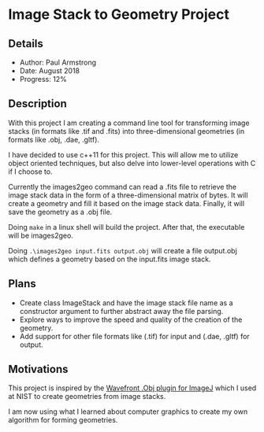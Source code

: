# Image Stack to Geometry Project

## Details

* Author: Paul Armstrong
* Date: August 2018
* Progress: 12%

## Description

With this project I am creating a command line tool for transforming image stacks (in formats like .tif and .fits) into three-dimensional geometries (in formats like .obj, .dae, .gltf).

I have decided to use c++11 for this project. This will allow me to utilize object oriented techniques, but also delve into lower-level operations with C if I choose to.

Currently the images2geo command can read a .fits file to retrieve the image stack data in the form of a three-dimensional matrix of bytes. It will create a geometry and fill it based on the image stack data. Finally, it will save the geometry as a .obj file.

Doing `make` in a linux shell will build the project. After that, the executable will be images2geo.

Doing `.\images2geo input.fits output.obj` will create a file output.obj which defines a geometry based on the input.fits image stack.

## Plans

* Create class ImageStack and have the image stack file name as a constructor argument to further abstract away the file parsing.
* Explore ways to improve the speed and quality of the creation of the geometry.
* Add support for other file formats like (.tif) for input and (.dae, .gltf) for output.

## Motivations

This project is inspired by the [Wavefront .Obj plugin for ImageJ](https://imagej.net/Wavefront_.OBJ_...) which I used at NIST to create geometries from image stacks.

I am now using what I learned about computer graphics to create my own algorithm for forming geometries.

